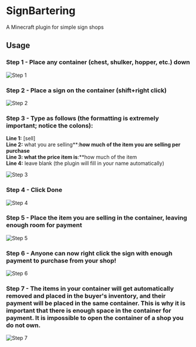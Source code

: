 # SignBartering
A Minecraft plugin for simple sign shops

## Usage

### Step 1 - Place any container (chest, shulker, hopper, etc.) down

![Step 1](https://cdn.discordapp.com/attachments/736921748653473852/736924053503344690/2020-07-26_13.27.25-l.png)

### Step 2 - Place a sign on the container (shift+right click)

![Step 2](https://media.discordapp.net/attachments/736921748653473852/736924140279431188/2020-07-26_13.27.29-l.png)

### Step 3 - Type as follows (the formatting is extremely important; notice the colons):

**Line 1:** [sell]  
**Line 2:** what you are selling**:**how much of the item you are selling per purchase  
**Line 3:** what the price item is**:**how much of the item  
**Line 4:** leave blank (the plugin will fill in your name automatically)

![Step 3](https://cdn.discordapp.com/attachments/736921748653473852/736924605322625074/2020-07-26_13.27.54-l.png)

### Step 4 - Click Done

![Step 4](https://media.discordapp.net/attachments/736921748653473852/736924760327454720/2020-07-26_13.28.05-l.png)

### Step 5 - Place the item you are selling in the container, **leaving enough room for payment**

![Step 5](https://media.discordapp.net/attachments/736921748653473852/736924912811507772/2020-07-26_13.28.28-l.png)

### Step 6 - Anyone can now right click the sign with enough payment to purchase from your shop!

![Step 6](https://media.discordapp.net/attachments/736921748653473852/736925180051456000/2020-07-26_13.28.48-l.png)

### Step 7 - The items in your container will get automatically removed and placed in the buyer's inventory, and their payment will be placed in the same container. This is why it is important that there is enough space in the container for payment. It is impossible to open the container of a shop you do not own.

![Step 7](https://cdn.discordapp.com/attachments/736921748653473852/736925488538452048/2020-07-26_13.28.59-l.png)
